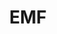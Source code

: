 ---
title: "EMF"
summary: "EMF is an English alternative rock band from Cinderford, Gloucestershire, who came to prominence at the beginning of the 1990s. During their initial eight-year run, from 1989 to 1997, the band released three studio albums before a hiatus. Their first single, \"Unbelievable\", reached number 3 on the UK Singles Chart, and was a number 1 hit on the US Billboard Hot 100 chart. Their debut album, Schubert Dip, went to number 3 on the UK Albums Chart.
In April 2022, EMF released their first album of new material in 27 years, Go Go Sapiens."
image: "emf.jpg"
apple_music_artist_url: "None"
wikipedia_url: "https://en.wikipedia.org/wiki/EMF_(band)"
---